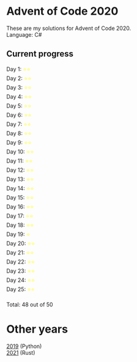 # Advent of Code 2020

These are my solutions for Advent of Code 2020.\
Language: C#

## Current progress

Day 1: <span style="color:yellow">&#11088;&#11088;</span>\
Day 2: <span style="color:yellow">&#11088;&#11088;</span>\
Day 3: <span style="color:yellow">&#11088;&#11088;</span>\
Day 4: <span style="color:yellow">&#11088;&#11088;</span>\
Day 5: <span style="color:yellow">&#11088;&#11088;</span>\
Day 6: <span style="color:yellow">&#11088;&#11088;</span>\
Day 7: <span style="color:yellow">&#11088;&#11088;</span>\
Day 8: <span style="color:yellow">&#11088;&#11088;</span>\
Day 9: <span style="color:yellow">&#11088;&#11088;</span>\
Day 10: <span style="color:yellow">&#11088;&#11088;</span>\
Day 11: <span style="color:yellow">&#11088;&#11088;</span>\
Day 12: <span style="color:yellow">&#11088;&#11088;</span>\
Day 13: <span style="color:yellow">&#11088;&#11088;</span>\
Day 14: <span style="color:yellow">&#11088;&#11088;</span>\
Day 15: <span style="color:yellow">&#11088;&#11088;</span>\
Day 16: <span style="color:yellow">&#11088;&#11088;</span>\
Day 17: <span style="color:yellow">&#11088;&#11088;</span>\
Day 18: <span style="color:yellow">&#11088;&#11088;</span>\
Day 19: <span style="color:yellow">&#11088;</span>\
Day 20: <span style="color:yellow">&#11088;&#11088;</span>\
Day 21: <span style="color:yellow">&#11088;&#11088;</span>\
Day 22: <span style="color:yellow">&#11088;&#11088;</span>\
Day 23: <span style="color:yellow">&#11088;&#11088;</span>\
Day 24: <span style="color:yellow">&#11088;&#11088;</span>\
Day 25: <span style="color:yellow">&#11088;&#11088;</span>\
\
Total: 48 out of 50

# Other years

[2019](https://github.com/Bjoergermeister/AdventOfCode2019) (Python)\
[2021](https://github.com/Bjoergermeister/AdventOfCode2021) (Rust)
